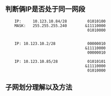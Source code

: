 


## 判断俩IP是否处于同一网段

		IP:		10.123.10.84/28			01010100	
		MASK:	255.255.255.240		   &11110000
										01010000


		IP:	10.123.10.2/28				00000010
				       				   &11110000
										00000010

		IP:	10.123.10.85/28				01010101
				       				   &11110000
				        				01010000

## 子网划分理解以及方法